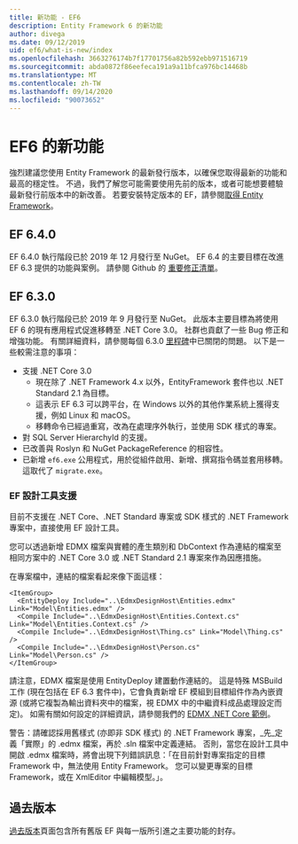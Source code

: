 ```yaml
---
title: 新功能 - EF6
description: Entity Framework 6 的新功能
author: divega
ms.date: 09/12/2019
uid: ef6/what-is-new/index
ms.openlocfilehash: 3663276174b7f17701756a82b592ebb971516719
ms.sourcegitcommit: abda0872f86eefeca191a9a11bfca976bc14468b
ms.translationtype: MT
ms.contentlocale: zh-TW
ms.lasthandoff: 09/14/2020
ms.locfileid: "90073652"
---
```

# <a name="whats-new-in-ef6"></a>EF6 的新功能

強烈建議您使用 Entity Framework 的最新發行版本，以確保您取得最新的功能和最高的穩定性。
不過，我們了解您可能需要使用先前的版本，或者可能想要體驗最新發行前版本中的新改善。
若要安裝特定版本的 EF，請參閱[取得 Entity Framework](xref:ef6/fundamentals/install)。

## <a name="ef-640"></a>EF 6.4.0

EF 6.4.0 執行階段已於 2019 年 12 月發行至 NuGet。 EF 6.4 的主要目標在改進 EF 6.3 提供的功能與案例。 請參閱 Github 的 [重要修正清單](https://github.com/dotnet/ef6/milestone/14?closed=1)。

## <a name="ef-630"></a>EF 6.3.0

EF 6.3.0 執行階段已於 2019 年 9 月發行至 NuGet。 此版本主要目標為將使用 EF 6 的現有應用程式促進移轉至 .NET Core 3.0。 社群也貢獻了一些 Bug 修正和增強功能。 有關詳細資料，請參閱每個 6.3.0 [里程碑](https://github.com/aspnet/EntityFramework6/milestones?state=closed)中已關閉的問題。 以下是一些較需注意的事項：

- 支援 .NET Core 3.0
  - 現在除了 .NET Framework 4.x 以外，EntityFramework 套件也以 .NET Standard 2.1 為目標。
  - 這表示 EF 6.3 可以跨平台，在 Windows 以外的其他作業系統上獲得支援，例如 Linux 和 macOS。
  - 移轉命令已經過重寫，改為在處理序外執行，並使用 SDK 樣式的專案。
- 對 SQL Server HierarchyId 的支援。
- 已改善與 Roslyn 和 NuGet PackageReference 的相容性。
- 已新增 `ef6.exe` 公用程式，用於從組件啟用、新增、撰寫指令碼並套用移轉。 這取代了 `migrate.exe`。

### <a name="ef-designer-support"></a>EF 設計工具支援

目前不支援在 .NET Core、.NET Standard 專案或 SDK 樣式的 .NET Framework 專案中，直接使用 EF 設計工具。 

您可以透過新增 EDMX 檔案與實體的產生類別和 DbContext 作為連結的檔案至相同方案中的 .NET Core 3.0 或 .NET Standard 2.1 專案來作為因應措施。

在專案檔中，連結的檔案看起來像下面這樣：

``` csproj 
<ItemGroup>
  <EntityDeploy Include="..\EdmxDesignHost\Entities.edmx" Link="Model\Entities.edmx" />
  <Compile Include="..\EdmxDesignHost\Entities.Context.cs" Link="Model\Entities.Context.cs" />
  <Compile Include="..\EdmxDesignHost\Thing.cs" Link="Model\Thing.cs" />
  <Compile Include="..\EdmxDesignHost\Person.cs" Link="Model\Person.cs" />
</ItemGroup>
```

請注意，EDMX 檔案是使用 EntityDeploy 建置動作連結的。 這是特殊 MSBuild 工作 (現在包括在 EF 6.3 套件中)，它會負責新增 EF 模組到目標組件作為內嵌資源 (或將它複製為輸出資料夾中的檔案，視 EDMX 中的中繼資料成品處理設定而定)。 如需有關如何設定的詳細資訊，請參閱我們的 [EDMX .NET Core 範例](https://aka.ms/EdmxDotNetCoreSample)。

警告：請確認採用舊樣式 (亦即非 SDK 樣式) 的 .NET Framework 專案，_先_定義「實際」的 .edmx 檔案，再於 .sln 檔案中定義連結。 否則，當您在設計工具中開啟 .edmx 檔案時，將會出現下列錯誤訊息：「在目前針對專案指定的目標 Framework 中，無法使用 Entity Framework。 您可以變更專案的目標 Framework，或在 XmlEditor 中編輯模型。」。

## <a name="past-releases"></a>過去版本

[過去版本](xref:ef6/what-is-new/past-releases)頁面包含所有舊版 EF 與每一版所引進之主要功能的封存。
